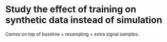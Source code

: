 # Study the effect of training on synthetic data instead of simulation

Comes on top of baseline + resampling + extra signal samples.
